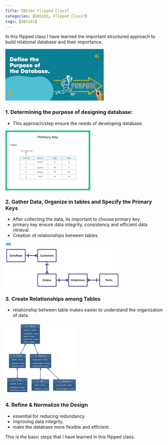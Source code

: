 ```yaml
---
Title: DBS101 Flipped Class7
categories: [DBS101, Flipped_Class7]
tags: [DBS101]
---
```


In this flipped class I have learned the important structured approach to build relational database and their importance.

![purpose](../assets/img/purpose.jpeg)


### 1. Determining the purpose of designing database: 
* This approach/step ensure the needs of developing database.

![primary](../assets/img/pri.png)
### 2. Gather Data, Organize in tables and Specify the Primary Keys
* After collecting the data, its important to choose primary key.
* primary key ensure data integrity, consistency and efficient data ritrieval.
* Creation of relationships between tables.

![relation](../assets/img/relation.png)
### 3. Create Relationships among Tables
* relationship between table makes easier to understand the organization of data.


![normal](../assets/img/normal.png)
### 4. Refine & Normalize the Design
* essential for reducing redundancy.
* improving data integrity.
* make the database more flexible and efficient.

This is the basic steps that I have learned in this flipped class.








